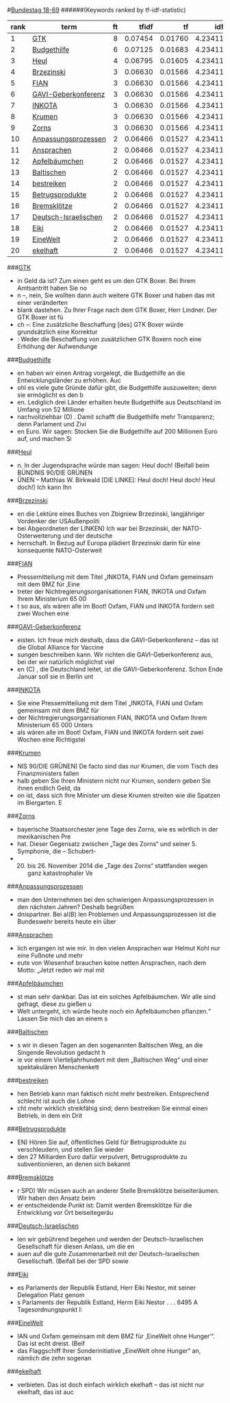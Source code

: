#<a href='http://dip21.bundestag.de/dip21/btp/18/18069.pdf' target='x'>Bundestag 18-69</a> 
######(Keywords ranked by tf-idf-statistic) 

rank | term | ft | tfidf | tf | idf
--- | --- | ---: | ---: | ---: | ---:
1 | [GTK](#gtk) | 8 | 0.07454 | 0.01760 | 4.23411
2 | [Budgethilfe](#budgethilfe) | 6 | 0.07125 | 0.01683 | 4.23411
3 | [Heul](#heul) | 4 | 0.06795 | 0.01605 | 4.23411
4 | [Brzezinski](#brzezinski) | 3 | 0.06630 | 0.01566 | 4.23411
5 | [FIAN](#fian) | 3 | 0.06630 | 0.01566 | 4.23411
6 | [GAVI-Geberkonferenz](#gavi-geberkonferenz) | 3 | 0.06630 | 0.01566 | 4.23411
7 | [INKOTA](#inkota) | 3 | 0.06630 | 0.01566 | 4.23411
8 | [Krumen](#krumen) | 3 | 0.06630 | 0.01566 | 4.23411
9 | [Zorns](#zorns) | 3 | 0.06630 | 0.01566 | 4.23411
10 | [Anpassungsprozessen](#anpassungsprozessen) | 2 | 0.06466 | 0.01527 | 4.23411
11 | [Ansprachen](#ansprachen) | 2 | 0.06466 | 0.01527 | 4.23411
12 | [Apfelbäumchen](#apfelbäumchen) | 2 | 0.06466 | 0.01527 | 4.23411
13 | [Baltischen](#baltischen) | 2 | 0.06466 | 0.01527 | 4.23411
14 | [bestreiken](#bestreiken) | 2 | 0.06466 | 0.01527 | 4.23411
15 | [Betrugsprodukte](#betrugsprodukte) | 2 | 0.06466 | 0.01527 | 4.23411
16 | [Bremsklötze](#bremsklötze) | 2 | 0.06466 | 0.01527 | 4.23411
17 | [Deutsch-Israelischen](#deutsch-israelischen) | 2 | 0.06466 | 0.01527 | 4.23411
18 | [Eiki](#eiki) | 2 | 0.06466 | 0.01527 | 4.23411
19 | [EineWelt](#einewelt) | 2 | 0.06466 | 0.01527 | 4.23411
20 | [ekelhaft](#ekelhaft) | 2 | 0.06466 | 0.01527 | 4.23411 

###[GTK](#bundestag-18-69)

* in Geld da ist? Zum einen geht es um den GTK Boxer. Bei Ihrem Amtsantritt haben Sie no
* n –, nein, Sie wollten dann auch weitere GTK Boxer und haben das mit einer veränderten
*  blank dastehen. Zu Ihrer Frage nach dem GTK Boxer, Herr Lindner. Der GTK Boxer ist fü
* ch –: Eine zusätzliche Beschaffung [des] GTK Boxer würde grundsätzlich eine Korrektur 
* : Weder die Beschaffung von zusätzlichen GTK Boxern noch eine Erhöhung der Aufwendunge 

###[Budgethilfe](#bundestag-18-69)

* en haben wir einen Antrag vorgelegt, die Budgethilfe an die Entwicklungsländer zu erhöhen. Auc
* ohl es viele gute Gründe dafür gibt, die Budgethilfe auszuweiten; denn sie ermöglicht es den b
* en. Lediglich drei Länder erhalten heute Budgethilfe aus Deutschland im Umfang von 52 Millione
*  nachvollziehbar (D) . Damit schafft die Budgethilfe mehr Transparenz; denn Parlament und Zivi
* en Euro. Wir sagen: Stocken Sie die Budgethilfe auf 200 Millionen Euro auf, und machen Si 

###[Heul](#bundestag-18-69)

* n. In der Jugendsprache würde man sagen: Heul doch! (Beifall beim BÜNDNIS 90/DIE GRÜNEN
* ÜNEN – Matthias W. Birkwald [DIE LINKE]: Heul doch! Heul doch! Heul doch!) Ich kann Ihn 

###[Brzezinski](#bundestag-18-69)

* en die Lektüre eines Buches von Zbigniew Brzezinski, langjähriger Vordenker der USAußenpoliti
* bei Abgeordneten der LINKEN) Ich war bei Brzezinski, der NATO-Osterweiterung und der deutsche
* herrschaft. In Bezug auf Europa plädiert Brzezinski darin für eine konsequente NATO-Osterweit 

###[FIAN](#bundestag-18-69)

*  Pressemitteilung mit dem Titel „INKOTA, FIAN und Oxfam gemeinsam mit dem BMZ für ‚Eine
* treter der Nichtregierungsorganisationen FIAN, INKOTA und Oxfam Ihrem Ministerium 65 00
* t so aus, als wären alle im Boot! Oxfam, FIAN und INKOTA fordern seit zwei Wochen eine  

###[GAVI-Geberkonferenz](#bundestag-18-69)

* eisten. Ich freue mich deshalb, dass die GAVI-Geberkonferenz – das ist die Global Alliance for Vaccine
* sungen beschreiben kann. Wir richten die GAVI-Geberkonferenz aus, bei der wir natürlich möglichst viel
* en (C) , die Deutschland leitet, ist die GAVI-Geberkonferenz. Schon Ende Januar soll sie in Berlin unt 

###[INKOTA](#bundestag-18-69)

* Sie eine Pressemitteilung mit dem Titel „INKOTA, FIAN und Oxfam gemeinsam mit dem BMZ für
*  der Nichtregierungsorganisationen FIAN, INKOTA und Oxfam Ihrem Ministerium 65 000 Unters
*  als wären alle im Boot! Oxfam, FIAN und INKOTA fordern seit zwei Wochen eine Richtigstel 

###[Krumen](#bundestag-18-69)

* NIS 90/DIE GRÜNEN) De facto sind das nur Krumen, die vom Tisch des Finanzministers fallen
* halb geben Sie Ihren Ministern nicht nur Krumen, sondern geben Sie ihnen endlich Geld, da
* on ist, dass sich Ihre Minister um diese Krumen streiten wie die Spatzen im Biergarten. E 

###[Zorns](#bundestag-18-69)

* bayerische Staatsorchester jene Tage des Zorns, wie es wörtlich in der mexikanischen Pre
* hat. Dieser Gegensatz zwischen „Tage des Zorns“ und seiner 5. Symphonie, die – Schubert-
*  20. bis 26. November 2014 die „Tage des Zorns“ stattfanden wegen ganz katastrophaler Ve 

###[Anpassungsprozessen](#bundestag-18-69)

*  man den Unternehmen bei den schwierigen Anpassungsprozessen in den nächsten Jahren? Deshalb begrüßen 
* dnispartner. Bei al(B) len Problemen und Anpassungsprozessen ist die Bundeswehr bereits heute ein über 

###[Ansprachen](#bundestag-18-69)

* lich ergangen ist wie mir. In den vielen Ansprachen war Helmut Kohl nur eine Fußnote und mehr
* eute von Wiesenhof brauchen keine netten Ansprachen, nach dem Motto: „Jetzt reden wir mal mit 

###[Apfelbäumchen](#bundestag-18-69)

* st man sehr dankbar. Das ist ein solches Apfelbäumchen. Wir alle sind gefragt, diese zu gießen u
* Welt untergeht, ich würde heute noch ein Apfelbäumchen pflanzen.“ Lassen Sie mich das an einem s 

###[Baltischen](#bundestag-18-69)

* s wir in diesen Tagen an den sogenannten Baltischen Weg, an die Singende Revolution gedacht h
* ie vor einem Vierteljahrhundert mit dem „Baltischen Weg“ und einer spektakulären Menschenkett 

###[bestreiken](#bundestag-18-69)

* hen Betrieb kann man faktisch nicht mehr bestreiken. Entsprechend schlecht ist auch die Lohne
* cht mehr wirklich streikfähig sind; denn bestreiken Sie einmal einen Betrieb, in dem ein Drit 

###[Betrugsprodukte](#bundestag-18-69)

* EN) Hören Sie auf, öffentliches Geld für Betrugsprodukte zu verschleudern, und stellen Sie wieder 
* den 27 Milliarden Euro dafür verpulvert, Betrugsprodukte zu subventionieren, an denen sich bekannt 

###[Bremsklötze](#bundestag-18-69)

* r SPD) Wir müssen auch an anderer Stelle Bremsklötze beiseiteräumen. Wir haben den Ansatz beim
* er entscheidende Punkt ist: Damit werden Bremsklötze für die Entwicklung vor Ort beiseitegeräu 

###[Deutsch-Israelischen](#bundestag-18-69)

* len wir gebührend begehen und werden der Deutsch-Israelischen Gesellschaft für diesen Anlass, um die en
* auen auf die gute Zusammenarbeit mit der Deutsch-Israelischen Gesellschaft. (Beifall bei der SPD sowie  

###[Eiki](#bundestag-18-69)

* es Parlaments der Republik Estland, Herr Eiki Nestor, mit seiner Delegation Platz genom
* s Parlaments der Republik Estland, Herrn Eiki Nestor . . . 6495 A Tagesordnungspunkt I: 

###[EineWelt](#bundestag-18-69)

* IAN und Oxfam gemeinsam mit dem BMZ für ‚EineWelt ohne Hunger‘“. Das ist echt dreist. (Beif
*  das Flaggschiff Ihrer Sonderinitiative „EineWelt ohne Hunger“ an, nämlich die zehn sogenan 

###[ekelhaft](#bundestag-18-69)

* verbieten. Das ist doch einfach wirklich ekelhaft – das ist nicht nur ekelhaft, das ist auc 

